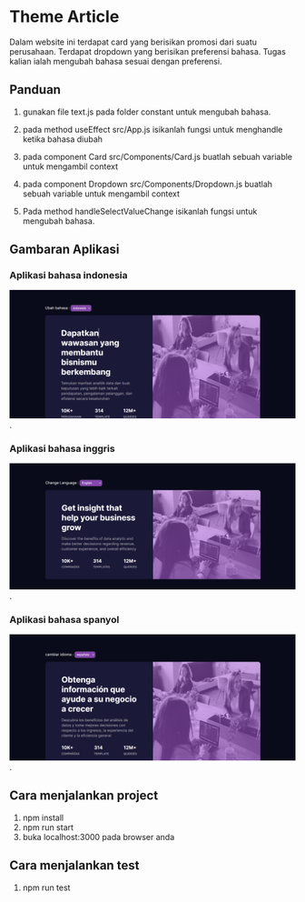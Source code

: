 # Theme Article

Dalam website ini terdapat card yang berisikan promosi dari suatu perusahaan. Terdapat dropdown yang berisikan preferensi bahasa. Tugas kalian ialah mengubah bahasa sesuai dengan preferensi.

## Panduan

1. gunakan file text.js pada folder constant untuk mengubah bahasa.

2. pada method useEffect src/App.js isikanlah fungsi untuk menghandle ketika bahasa diubah

3. pada component Card src/Components/Card.js buatlah sebuah variable untuk mengambil context

4. pada component Dropdown src/Components/Dropdown.js buatlah sebuah variable untuk mengambil context

5. Pada method handleSelectValueChange isikanlah fungsi untuk mengubah bahasa.

## Gambaran Aplikasi

### Aplikasi bahasa indonesia

![alt text for screen readers](./assets/indonesia.png "Gambar Dark Theme").

### Aplikasi bahasa inggris

![alt text for screen readers](./assets/english.png "Text to show on mouseover").

### Aplikasi bahasa spanyol

![alt text for screen readers](./assets/spanyol.png "Text to show on mouseover").

## Cara menjalankan project

1. npm install
2. npm run start
3. buka localhost:3000 pada browser anda

## Cara menjalankan test

1. npm run test
